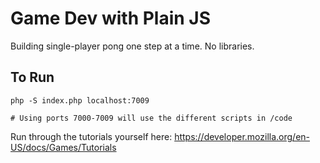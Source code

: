 # Game Dev with Plain JS

Building single-player pong one step at a time. No libraries.

## To Run
```
php -S index.php localhost:7009

# Using ports 7000-7009 will use the different scripts in /code
```

Run through the tutorials yourself here:
https://developer.mozilla.org/en-US/docs/Games/Tutorials
